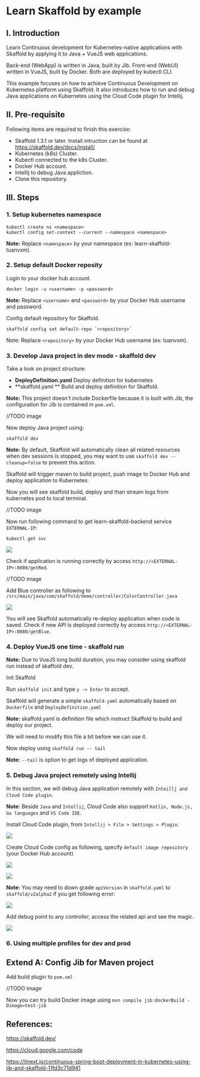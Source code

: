 
# Learn Skaffold by example

## I. Introduction

Learn Continuous development for Kubernetes-native applications with Skaffold by applying it to Java + VueJS web applications.

Back-end (WebApp) is written in Java, built by Jib. Front-end (WebUI) written in VueJS, built by Docker. Both are deployed by kubectl CLI.

This example focuses on how to achieve Continuous Development on Kubernetes platform using Skaffold. It also introduces how to run and debug Java applications on Kubernetes using the Cloud Code plugin for Intellij.

## II. Pre-requisite

Following items are required to finish this exercise:

- Skaffold 1.3.1 or later. Install intruction can be found at https://skaffold.dev/docs/install/
- Kubernetes (k8s) Cluster.
- Kubectl connected to the k8s Cluster.
- Docker Hub account.
- Intellij to debug Java appliction.
- Clone this repository.

## III. Steps
### 1. Setup kubernetes namespace

    kubectl create ns <namespace>
    kubectl config set-context --current --namespace <namespace>

**Note:** Replace `<namespace>` by your namespace (ex: learn-skaffold-tuanvxm).

### 2. Setup default Docker reposity
Login to your docker hub account.

    docker login -u <username> -p <password>

**Note:** Replace `<username>` and `<password>` by your Docker Hub username and password.

Config default repository for Skaffold.

    skaffold config set default-repo `<repository>`

Note: Replace `<repository>` by your Docker Hub username (ex: tuanvxm).

### 3. Develop Java project in dev mode - skaffold dev

Take a look on project structure:

-  **DeployDefinition.yaml** Deploy definition for kubernetes
-  **skaffold.yaml ** Build and deploy definition for Skaffold.

**Note:** This project doesn't include Dockerfile because it is built with Jib, the configuration for Jib is contained in `pom.xml`.

//TODO image

Now deploy Java project using:

    skaffold dev

**Note:** By default, Skaffold will automatically clean all related resources when dev sessions is stopped, you may want to use `skaffold dev --cleanup=false` to prevent this action.

Skaffold will trigger maven to build project, push image to Docker Hub and deploy application to Kubernetes.

Now you will see skaffold build, deploy and than stream logs from kubernetes pod to local terminal.

//TODO image

Now run following command to get learn-skaffold-backend service `EXTERNAL-IP`:

    kubectl get svc

![](https://tuanvxm-mix-files.s3-ap-southeast-1.amazonaws.com/git/skaffold/84834021_178454553380896_6037797258722803712_n.png)

Check if application is running correctly by access `http://<EXTERNAL-IP>:8080/getRed`.

//TODO image

Add Blue controller as following to  `/src/main/java/com/skaffold/demo/controller/ColorController.java`

![](https://tuanvxm-mix-files.s3-ap-southeast-1.amazonaws.com/git/skaffold/84898516_3058396700845429_7877484837118935040_n.png)

You will see Skaffold automatically re-deploy application when code is saved. Check if new API is deployed correctly by access `http://<EXTERNAL-IP>:8080/getBlue`.

### 4. Deploy VueJS one time - skaffold run

**Note:** Due to VueJS long build duration, you may consider using skaffold run instead of skaffold dev.

Init Skaffold

Run `skaffold init` and type `y -> Enter` to accept.

Skaffold will generate a simple `skaffold.yaml` automatically based on `Dockerfile` and `DeployDefinition.yaml`

**Note:** skaffold.yaml is definition file which instruct Skaffold to build and deploy our project.

We will need to modify this file a bit before we can use it.

Now deploy using `skaffold run -- tail`

**Note:** `--tail` is option to get logs of deployed application.

### 5. Debug Java project remotely using Intellij

In this section, we will debug Java application remotely with `Inteillj and Cloud Code plugin`.

**Note:** Beside `Java` and `Intellij`, Cloud Code also support `Kotlin, Node.js, Go languages` and `VS Code IDE`.

Install Cloud Code plugin, from `Intellij > File > Settings > Plugin`. 

![](https://tuanvxm-mix-files.s3-ap-southeast-1.amazonaws.com/git/skaffold/84979872_2908824212493747_7825021824483196928_n.png)

Create Cloud Code config as following, specify `default image repository` (your Docker Hub account)

![](https://tuanvxm-mix-files.s3-ap-southeast-1.amazonaws.com/git/skaffold/83520518_884298008678361_4135457291572871168_n.png)

![](https://tuanvxm-mix-files.s3-ap-southeast-1.amazonaws.com/git/skaffold/83514436_487081242226308_8453958547338690560_n.png)

**Note:** You may need to down grade `apiVersion` in `skaffold.yaml` to `skaffold/v2alpha2` if you get following error:

![](https://tuanvxm-mix-files.s3-ap-southeast-1.amazonaws.com/git/skaffold/83995890_2205602299747074_6245479998593957888_n.png)

Add debug point to any controller, access the related api and see the magic.

![](https://tuanvxm-mix-files.s3-ap-southeast-1.amazonaws.com/git/skaffold/84659750_491885838182005_5119805109382938624_n.png)

### 6. Using multiple profiles for dev and prod

## Extend A: Config Jib for Maven project

Add build plugin to `pom.xml`

//TODO image

Now you can try build Docker image using `mvn compile jib:dockerBuild -Dimage=test-jib`

## References:

https://skaffold.dev/

https://cloud.google.com/code

https://itnext.io/continuous-spring-boot-deployment-in-kubernetes-using-jib-and-skaffold-11fd3c71d941

